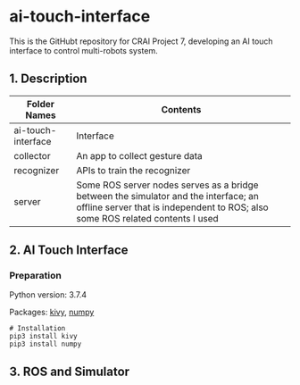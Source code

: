 # ai-touch-interface

This is the GitHubt repository for CRAI Project 7, developing an AI touch interface to control multi-robots system. 

## 1. Description


| Folder Names             |   Contents                            |
| ------------------------ | ------------------------------------- |
| ai-touch-interface       |   Interface                           |
| collector                |   An app to collect gesture data      |
| recognizer               |   APIs to train the recognizer        |
| server                   |   Some ROS server nodes serves as a bridge between the simulator and the interface; an offline server that is independent to ROS; also some ROS related contents I used   |

## 2. AI Touch Interface

### Preparation

Python version: 3.7.4

Packages: [kivy](https://kivy.org/#home), [numpy](https://numpy.org/)

```
# Installation
pip3 install kivy
pip3 install numpy
```

## 3. ROS and Simulator

                   
